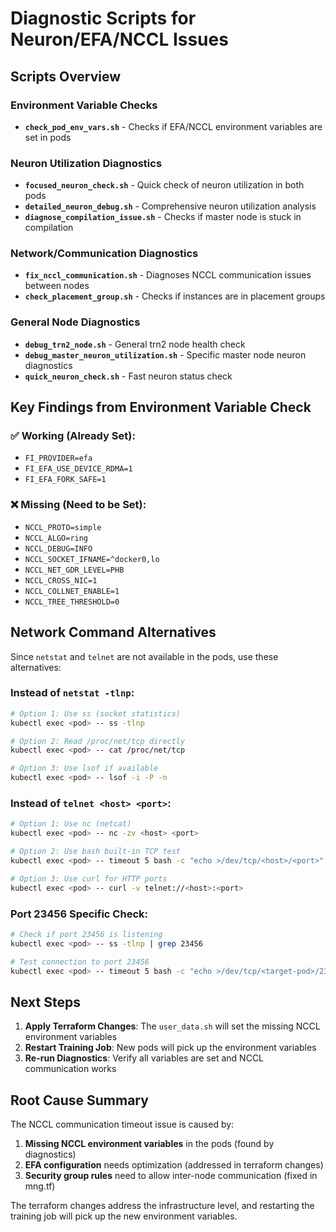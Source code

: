 # Diagnostic Scripts for Neuron/EFA/NCCL Issues

## Scripts Overview

### Environment Variable Checks
- **`check_pod_env_vars.sh`** - Checks if EFA/NCCL environment variables are set in pods

### Neuron Utilization Diagnostics  
- **`focused_neuron_check.sh`** - Quick check of neuron utilization in both pods
- **`detailed_neuron_debug.sh`** - Comprehensive neuron utilization analysis
- **`diagnose_compilation_issue.sh`** - Checks if master node is stuck in compilation

### Network/Communication Diagnostics
- **`fix_nccl_communication.sh`** - Diagnoses NCCL communication issues between nodes
- **`check_placement_group.sh`** - Checks if instances are in placement groups

### General Node Diagnostics
- **`debug_trn2_node.sh`** - General trn2 node health check
- **`debug_master_neuron_utilization.sh`** - Specific master node neuron diagnostics
- **`quick_neuron_check.sh`** - Fast neuron status check

## Key Findings from Environment Variable Check

### ✅ Working (Already Set):
- `FI_PROVIDER=efa`
- `FI_EFA_USE_DEVICE_RDMA=1` 
- `FI_EFA_FORK_SAFE=1`

### ❌ Missing (Need to be Set):
- `NCCL_PROTO=simple`
- `NCCL_ALGO=ring`
- `NCCL_DEBUG=INFO`
- `NCCL_SOCKET_IFNAME=^docker0,lo`
- `NCCL_NET_GDR_LEVEL=PHB`
- `NCCL_CROSS_NIC=1`
- `NCCL_COLLNET_ENABLE=1`
- `NCCL_TREE_THRESHOLD=0`

## Network Command Alternatives

Since `netstat` and `telnet` are not available in the pods, use these alternatives:

### Instead of `netstat -tlnp`:
```bash
# Option 1: Use ss (socket statistics)
kubectl exec <pod> -- ss -tlnp

# Option 2: Read /proc/net/tcp directly
kubectl exec <pod> -- cat /proc/net/tcp

# Option 3: Use lsof if available
kubectl exec <pod> -- lsof -i -P -n
```

### Instead of `telnet <host> <port>`:
```bash
# Option 1: Use nc (netcat)
kubectl exec <pod> -- nc -zv <host> <port>

# Option 2: Use bash built-in TCP test
kubectl exec <pod> -- timeout 5 bash -c "echo >/dev/tcp/<host>/<port>"

# Option 3: Use curl for HTTP ports
kubectl exec <pod> -- curl -v telnet://<host>:<port>
```

### Port 23456 Specific Check:
```bash
# Check if port 23456 is listening
kubectl exec <pod> -- ss -tlnp | grep 23456

# Test connection to port 23456
kubectl exec <pod> -- timeout 5 bash -c "echo >/dev/tcp/<target-pod>/23456"
```

## Next Steps

1. **Apply Terraform Changes**: The `user_data.sh` will set the missing NCCL environment variables
2. **Restart Training Job**: New pods will pick up the environment variables
3. **Re-run Diagnostics**: Verify all variables are set and NCCL communication works

## Root Cause Summary

The NCCL communication timeout issue is caused by:
1. **Missing NCCL environment variables** in the pods (found by diagnostics)
2. **EFA configuration** needs optimization (addressed in terraform changes)
3. **Security group rules** need to allow inter-node communication (fixed in mng.tf)

The terraform changes address the infrastructure level, and restarting the training job will pick up the new environment variables.